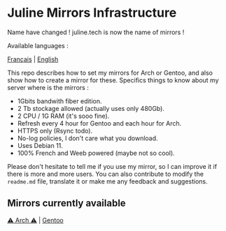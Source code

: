 # Juline Mirrors Infrastructure

Name have changed ! juline.tech is now the name of mirrors !

Available languages :

[Français](https://github.com/juliiine/cygogne-mirror/blob/main/README_FR.md) | [English](https://github.com/juliiine/cygogne-mirror/blob/main/README.md)


This repo describes how to set my mirrors for Arch or Gentoo, and also show how to create a mirror for these.
Specifics things to know about my server where is the mirrors : 

- 1Gbits bandwith fiber edition.
- 2 Tb stockage allowed (actually uses only 480Gb).
- 2 CPU / 1G RAM (it's sooo fine).
- Refresh every 4 hour for Gentoo and each hour for Arch.
- HTTPS only (Rsync todo).
- No-log policies, I don't care what you download.
- Uses Debian 11.
- 100% French and Weeb powered (maybe not so cool). 


 Please don't hesitate to tell me if you use my mirror, so I can improve it if there is more and more users.
 You can also contribute to modify the `readme.md` file, translate it or make me any feedback and suggestions.

## Mirrors currently available 

[⚠ Arch ⚠](https://github.com/juliiine/cygogne-mirror/blob/main/Arch/README.md) | [Gentoo](https://github.com/juliiine/cygogne-mirror/blob/main/Gentoo/README.md)
